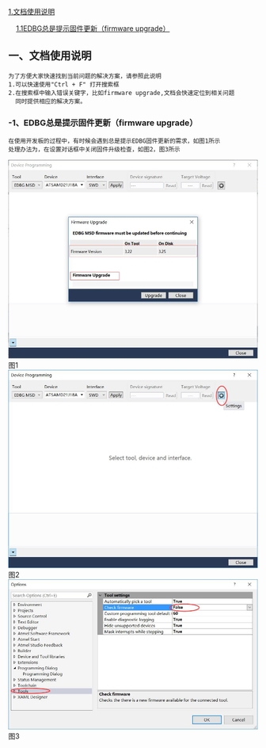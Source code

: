 [1.文档使用说明](#1) 

  &nbsp; &nbsp; [ 1.1EDBG总是提示固件更新（firmware upgrade）](#1.1)  




<h2 id='1'>一、文档使用说明</h2>

```
为了方便大家快速找到当前问题的解决方案，请参照此说明
1.可以快速使用"Ctrl + F" 打开搜索框
2.在搜索框中输入错误关键字，比如firmware upgrade,文档会快速定位到相关问题
  同时提供相应的解决方案。
```

<h3 id='1.1'>-1、EDBG总是提示固件更新（firmware upgrade）</h3>

```
在使用开发板的过程中，有时候会遇到总是提示EDBG固件更新的需求，如图1所示
处理办法为，在设置对话框中关闭固件升级检查，如图2，图3所示
```

![images](https://github.com/yuchengstudio/EDBG/blob/master/picture/EDBG_001.jpg)
                                    图1
![images](https://github.com/yuchengstudio/EDBG/blob/master/picture/EDBG_002.jpg)
                                    图2
![images](https://github.com/yuchengstudio/EDBG/blob/master/picture/EDBG_003.jpg)
                                    图3
